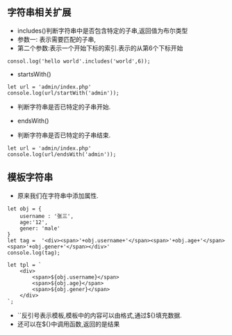 ## 字符串相关扩展
+ includes()判断字符串中是否包含特定的子串,返回值为布尔类型
+ 参数一: 表示需要匹配的子串,
+ 第二个参数:表示一个开始下标的索引.表示的从第6个下标开始
```
consol.log('hello world'.includes('world',6));
```
+ startsWith()
```
let url = 'admin/index.php'
console.log(url/startWith('admin'));
```
+ 判断字符串是否已特定的子串开始.

+ endsWith()
+ 判断字符串是否已特定的子串结束. 
```
let url = 'admin/index.php'
console.log(url/endsWith('admin'));
```

## 模板字符串
+ 原来我们在字符串中添加属性.
```
let obj = {
    username : '张三',
    age:'12',
    gener: 'male'
}
let tag =  '<div><span>'+obj.username+'</span><span>'+obj.age+'</span><span>'+obj.gener+'</span></div>'
console.log(tag);

let tpl = ` 
    <div>
        <span>${obj.username}</span>
        <span>${obj.age}</span>
        <span>${obj.gener}</span>
    </div>
`;
```
+ ``反引号表示模板,模板中的内容可以由格式,通过${}填充数据.
+ 还可以在${}中调用函数,返回的是结果



